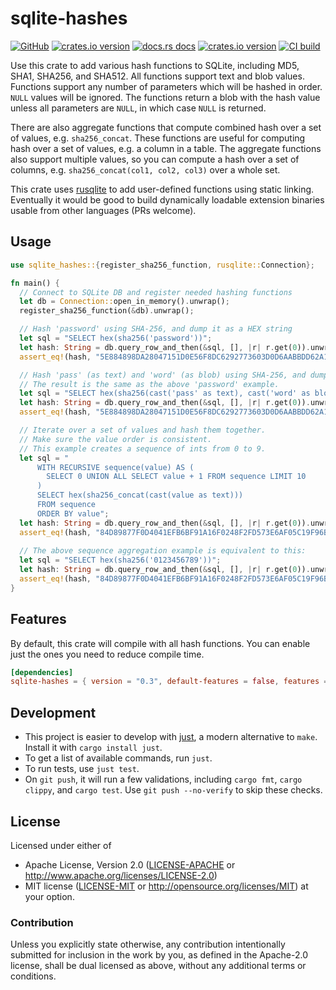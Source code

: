 # sqlite-hashes

[![GitHub](https://img.shields.io/badge/github-sqlite--hashes-8da0cb?logo=github)](https://github.com/nyurik/sqlite-hashes)
[![crates.io version](https://img.shields.io/crates/v/sqlite-hashes.svg)](https://crates.io/crates/sqlite-hashes)
[![docs.rs docs](https://docs.rs/sqlite-hashes/badge.svg)](https://docs.rs/sqlite-hashes)
[![crates.io version](https://img.shields.io/crates/l/sqlite-hashes.svg)](https://github.com/nyurik/sqlite-hashes/blob/main/LICENSE-APACHE)
[![CI build](https://github.com/nyurik/sqlite-hashes/workflows/CI/badge.svg)](https://github.com/nyurik/sqlite-hashes/actions)


Use this crate to add various hash functions to SQLite, including MD5, SHA1, SHA256, and SHA512. All functions support text and blob values. Functions support any number of parameters which will be hashed in order. `NULL` values will be ignored. The functions return a blob with the hash value unless all parameters are `NULL`, in which case `NULL` is returned.

There are also aggregate functions that compute combined hash over a set of values, e.g. `sha256_concat`. These functions are useful for computing hash over a set of values, e.g. a column in a table. The aggregate functions also support multiple values, so you can compute a hash over a set of columns, e.g. `sha256_concat(col1, col2, col3)` over a whole set. 

This crate uses [rusqlite](https://crates.io/crates/rusqlite) to add user-defined functions using static linking. Eventually it would be good to build dynamically loadable extension binaries usable from other languages (PRs welcome).

## Usage

```rust
use sqlite_hashes::{register_sha256_function, rusqlite::Connection};

fn main() {
  // Connect to SQLite DB and register needed hashing functions
  let db = Connection::open_in_memory().unwrap();
  register_sha256_function(&db).unwrap();

  // Hash 'password' using SHA-256, and dump it as a HEX string
  let sql = "SELECT hex(sha256('password'))";
  let hash: String = db.query_row_and_then(&sql, [], |r| r.get(0)).unwrap();
  assert_eq!(hash, "5E884898DA28047151D0E56F8DC6292773603D0D6AABBDD62A11EF721D1542D8");

  // Hash 'pass' (as text) and 'word' (as blob) using SHA-256, and dump it as a HEX string
  // The result is the same as the above 'password' example.
  let sql = "SELECT hex(sha256(cast('pass' as text), cast('word' as blob)))";
  let hash: String = db.query_row_and_then(&sql, [], |r| r.get(0)).unwrap();
  assert_eq!(hash, "5E884898DA28047151D0E56F8DC6292773603D0D6AABBDD62A11EF721D1542D8");

  // Iterate over a set of values and hash them together.
  // Make sure the value order is consistent.
  // This example creates a sequence of ints from 0 to 9.
  let sql = "
      WITH RECURSIVE sequence(value) AS (
        SELECT 0 UNION ALL SELECT value + 1 FROM sequence LIMIT 10
      )
      SELECT hex(sha256_concat(cast(value as text)))
      FROM sequence
      ORDER BY value";
  let hash: String = db.query_row_and_then(&sql, [], |r| r.get(0)).unwrap();
  assert_eq!(hash, "84D89877F0D4041EFB6BF91A16F0248F2FD573E6AF05C19F96BEDB9F882F7882");
  
  // The above sequence aggregation example is equivalent to this:
  let sql = "SELECT hex(sha256('0123456789'))";
  let hash: String = db.query_row_and_then(&sql, [], |r| r.get(0)).unwrap();
  assert_eq!(hash, "84D89877F0D4041EFB6BF91A16F0248F2FD573E6AF05C19F96BEDB9F882F7882");
}
```

## Features
By default, this crate will compile with all hash functions. You can enable just the ones you need to reduce compile time.

```toml
[dependencies]
sqlite-hashes = { version = "0.3", default-features = false, features = ["sha256"] }
``` 

## Development
* This project is easier to develop with [just](https://github.com/casey/just#readme), a modern alternative to `make`. Install it with `cargo install just`.
* To get a list of available commands, run `just`.
* To run tests, use `just test`.
* On `git push`, it will run a few validations, including `cargo fmt`, `cargo clippy`, and `cargo test`.  Use `git push --no-verify` to skip these checks.

## License

Licensed under either of

* Apache License, Version 2.0 ([LICENSE-APACHE](LICENSE-APACHE) or <http://www.apache.org/licenses/LICENSE-2.0>)
* MIT license ([LICENSE-MIT](LICENSE-MIT) or <http://opensource.org/licenses/MIT>)
  at your option.

### Contribution

Unless you explicitly state otherwise, any contribution intentionally
submitted for inclusion in the work by you, as defined in the
Apache-2.0 license, shall be dual licensed as above, without any
additional terms or conditions.
